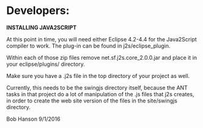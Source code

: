 # Developers:

**INSTALLING JAVA2SCRIPT**

At this point in time, you will need either Eclipse 4.2-4.4
for the Java2Script compiler to work. The plug-in can be found in 
j2s/eclipse_plugin. 

Within each of those zip files remove net.sf.j2s.core_2.0.0.jar
and place it in your eclipse/plugins/ directory.

Make sure you have a .j2s file in the top directory of your project as well.

Currently, this needs to be the swingjs directory itself, because the ANT
tasks in that project do a lot of manipulation of the .js files that j2s
creates, in order to create the web site version of the files in the site/swingjs directory.
 
Bob Hanson 9/1/2016
